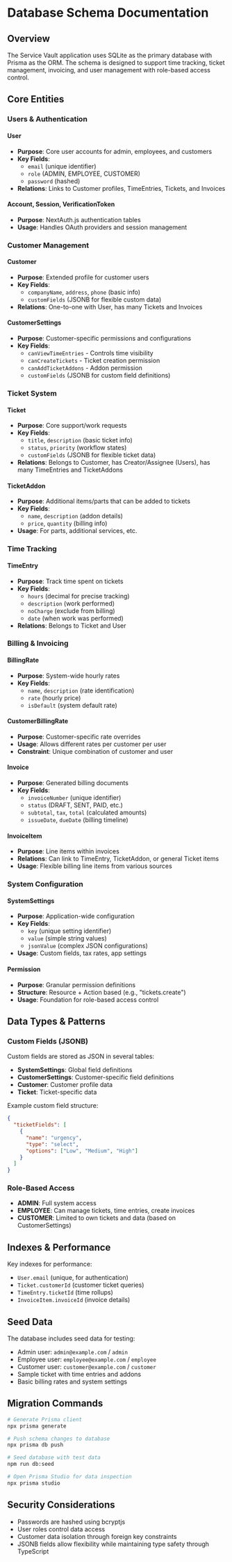 # Database Schema Documentation

## Overview

The Service Vault application uses SQLite as the primary database with Prisma as the ORM. The schema is designed to support time tracking, ticket management, invoicing, and user management with role-based access control.

## Core Entities

### Users & Authentication

#### User
- **Purpose**: Core user accounts for admin, employees, and customers
- **Key Fields**: 
  - `email` (unique identifier)
  - `role` (ADMIN, EMPLOYEE, CUSTOMER)
  - `password` (hashed)
- **Relations**: Links to Customer profiles, TimeEntries, Tickets, and Invoices

#### Account, Session, VerificationToken
- **Purpose**: NextAuth.js authentication tables
- **Usage**: Handles OAuth providers and session management

### Customer Management

#### Customer
- **Purpose**: Extended profile for customer users
- **Key Fields**:
  - `companyName`, `address`, `phone` (basic info)
  - `customFields` (JSONB for flexible custom data)
- **Relations**: One-to-one with User, has many Tickets and Invoices

#### CustomerSettings
- **Purpose**: Customer-specific permissions and configurations
- **Key Fields**:
  - `canViewTimeEntries` - Controls time visibility
  - `canCreateTickets` - Ticket creation permission
  - `canAddTicketAddons` - Addon permission
  - `customFields` (JSONB for custom field definitions)

### Ticket System

#### Ticket
- **Purpose**: Core support/work requests
- **Key Fields**:
  - `title`, `description` (basic ticket info)
  - `status`, `priority` (workflow states)
  - `customFields` (JSONB for flexible ticket data)
- **Relations**: Belongs to Customer, has Creator/Assignee (Users), has many TimeEntries and TicketAddons

#### TicketAddon
- **Purpose**: Additional items/parts that can be added to tickets
- **Key Fields**:
  - `name`, `description` (addon details)
  - `price`, `quantity` (billing info)
- **Usage**: For parts, additional services, etc.

### Time Tracking

#### TimeEntry
- **Purpose**: Track time spent on tickets
- **Key Fields**:
  - `hours` (decimal for precise tracking)
  - `description` (work performed)
  - `noCharge` (exclude from billing)
  - `date` (when work was performed)
- **Relations**: Belongs to Ticket and User

### Billing & Invoicing

#### BillingRate
- **Purpose**: System-wide hourly rates
- **Key Fields**:
  - `name`, `description` (rate identification)
  - `rate` (hourly price)
  - `isDefault` (system default rate)

#### CustomerBillingRate
- **Purpose**: Customer-specific rate overrides
- **Usage**: Allows different rates per customer per user
- **Constraint**: Unique combination of customer and user

#### Invoice
- **Purpose**: Generated billing documents
- **Key Fields**:
  - `invoiceNumber` (unique identifier)
  - `status` (DRAFT, SENT, PAID, etc.)
  - `subtotal`, `tax`, `total` (calculated amounts)
  - `issueDate`, `dueDate` (billing timeline)

#### InvoiceItem
- **Purpose**: Line items within invoices
- **Relations**: Can link to TimeEntry, TicketAddon, or general Ticket items
- **Usage**: Flexible billing line items from various sources

### System Configuration

#### SystemSettings
- **Purpose**: Application-wide configuration
- **Key Fields**:
  - `key` (unique setting identifier)
  - `value` (simple string values)
  - `jsonValue` (complex JSON configurations)
- **Usage**: Custom fields, tax rates, app settings

#### Permission
- **Purpose**: Granular permission definitions
- **Structure**: Resource + Action based (e.g., "tickets.create")
- **Usage**: Foundation for role-based access control

## Data Types & Patterns

### Custom Fields (JSONB)
Custom fields are stored as JSON in several tables:
- **SystemSettings**: Global field definitions
- **CustomerSettings**: Customer-specific field definitions
- **Customer**: Customer profile data
- **Ticket**: Ticket-specific data

Example custom field structure:
```json
{
  "ticketFields": [
    {
      "name": "urgency",
      "type": "select",
      "options": ["Low", "Medium", "High"]
    }
  ]
}
```

### Role-Based Access
- **ADMIN**: Full system access
- **EMPLOYEE**: Can manage tickets, time entries, create invoices
- **CUSTOMER**: Limited to own tickets and data (based on CustomerSettings)

## Indexes & Performance

Key indexes for performance:
- `User.email` (unique, for authentication)
- `Ticket.customerId` (customer ticket queries)
- `TimeEntry.ticketId` (time rollups)
- `InvoiceItem.invoiceId` (invoice details)

## Seed Data

The database includes seed data for testing:
- Admin user: `admin@example.com` / `admin`
- Employee user: `employee@example.com` / `employee`
- Customer user: `customer@example.com` / `customer`
- Sample ticket with time entries and addons
- Basic billing rates and system settings

## Migration Commands

```bash
# Generate Prisma client
npx prisma generate

# Push schema changes to database
npx prisma db push

# Seed database with test data
npm run db:seed

# Open Prisma Studio for data inspection
npx prisma studio
```

## Security Considerations

- Passwords are hashed using bcryptjs
- User roles control data access
- Customer data isolation through foreign key constraints
- JSONB fields allow flexibility while maintaining type safety through TypeScript